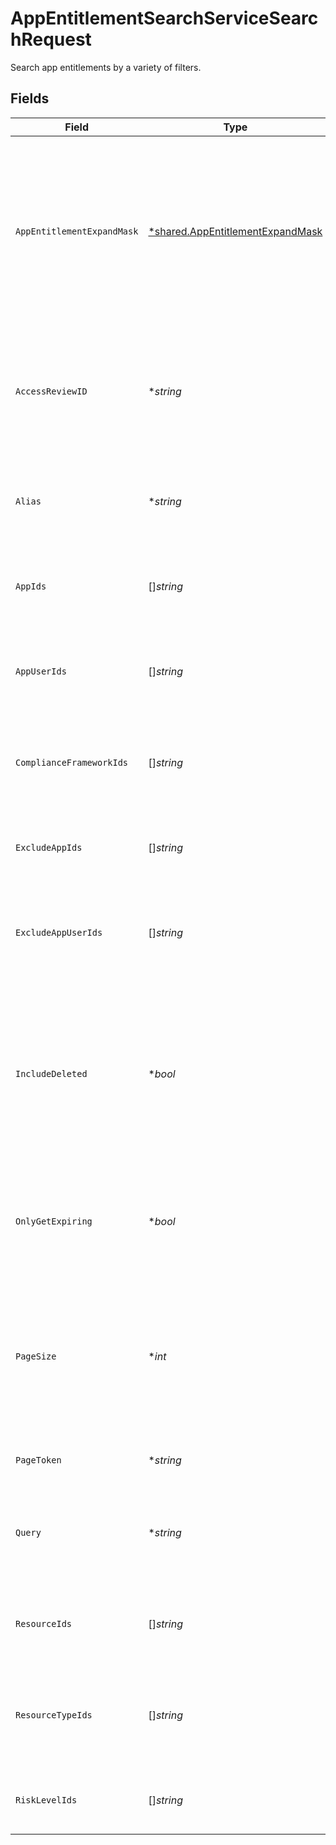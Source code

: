 # AppEntitlementSearchServiceSearchRequest

Search app entitlements by a variety of filters.


## Fields

| Field                                                                                                                                     | Type                                                                                                                                      | Required                                                                                                                                  | Description                                                                                                                               |
| ----------------------------------------------------------------------------------------------------------------------------------------- | ----------------------------------------------------------------------------------------------------------------------------------------- | ----------------------------------------------------------------------------------------------------------------------------------------- | ----------------------------------------------------------------------------------------------------------------------------------------- |
| `AppEntitlementExpandMask`                                                                                                                | [*shared.AppEntitlementExpandMask](../../../pkg/models/shared/appentitlementexpandmask.md)                                                | :heavy_minus_sign:                                                                                                                        | The app entitlement expand mask allows the user to get additional information when getting responses containing app entitlement views.    |
| `AccessReviewID`                                                                                                                          | **string*                                                                                                                                 | :heavy_minus_sign:                                                                                                                        | Search for app entitlements that are being reviewed as part of this access review campaign.                                               |
| `Alias`                                                                                                                                   | **string*                                                                                                                                 | :heavy_minus_sign:                                                                                                                        | Search for app entitlements that have this alias (exact match).                                                                           |
| `AppIds`                                                                                                                                  | []*string*                                                                                                                                | :heavy_minus_sign:                                                                                                                        | Search for app entitlements contained in any of these apps.                                                                               |
| `AppUserIds`                                                                                                                              | []*string*                                                                                                                                | :heavy_minus_sign:                                                                                                                        | Search for app entitlements that are granted to any of these app user ids.                                                                |
| `ComplianceFrameworkIds`                                                                                                                  | []*string*                                                                                                                                | :heavy_minus_sign:                                                                                                                        | Search for app entitlements that are part of these compliace frameworks.                                                                  |
| `ExcludeAppIds`                                                                                                                           | []*string*                                                                                                                                | :heavy_minus_sign:                                                                                                                        | Exclude app entitlements from the results that are in these app IDs.                                                                      |
| `ExcludeAppUserIds`                                                                                                                       | []*string*                                                                                                                                | :heavy_minus_sign:                                                                                                                        | Exclude app entitlements from the results that these app users have granted.                                                              |
| `IncludeDeleted`                                                                                                                          | **bool*                                                                                                                                   | :heavy_minus_sign:                                                                                                                        | Include deleted app entitlements, this includes app entitlements that have a deleted parent object (app, app resource, app resource type) |
| `OnlyGetExpiring`                                                                                                                         | **bool*                                                                                                                                   | :heavy_minus_sign:                                                                                                                        | Restrict results to only those who have expiring app entitlement user bindings.                                                           |
| `PageSize`                                                                                                                                | **int*                                                                                                                                    | :heavy_minus_sign:                                                                                                                        | The pageSize where 0 <= pageSize <= 100. Values < 10 will be set to 10. A value of 0 returns the default page size (currently 25)         |
| `PageToken`                                                                                                                               | **string*                                                                                                                                 | :heavy_minus_sign:                                                                                                                        | The pageToken field.                                                                                                                      |
| `Query`                                                                                                                                   | **string*                                                                                                                                 | :heavy_minus_sign:                                                                                                                        | Query the app entitlements with a fuzzy search on display name and description.                                                           |
| `ResourceIds`                                                                                                                             | []*string*                                                                                                                                | :heavy_minus_sign:                                                                                                                        | Search for app entitlements that belongs to these resources.                                                                              |
| `ResourceTypeIds`                                                                                                                         | []*string*                                                                                                                                | :heavy_minus_sign:                                                                                                                        | Search for app entitlements that are for items on these resource types.                                                                   |
| `RiskLevelIds`                                                                                                                            | []*string*                                                                                                                                | :heavy_minus_sign:                                                                                                                        | Search for app entitlements with these risk levels.                                                                                       |